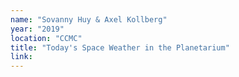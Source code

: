 ```yaml
---
name: "Sovanny Huy & Axel Kollberg"
year: "2019"
location: "CCMC"
title: "Today's Space Weather in the Planetarium"
link:
---
```

